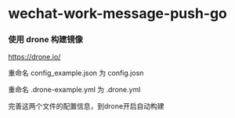 # wechat-work-message-push-go


### 使用 drone 构建镜像

https://drone.io/

重命名 config_example.json 为 config.josn 

重命名 .drone-example.yml 为 .drone.yml 

完善这两个文件的配置信息，到drone开启自动构建
